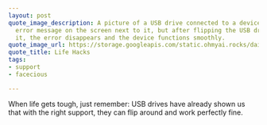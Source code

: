 ```yaml
---
layout: post
quote_image_description: A picture of a USB drive connected to a device, with a red
  error message on the screen next to it, but after flipping the USB drive and reinserting
  it, the error disappears and the device functions smoothly.
quote_image_url: https://storage.googleapis.com/static.ohmyai.rocks/daily/2024-01-31.jpg
quote_title: Life Hacks
tags:
- support
- facecious

---
```


When life gets tough, just remember: USB drives have already shown us that with the right support, they can flip around and work perfectly fine.